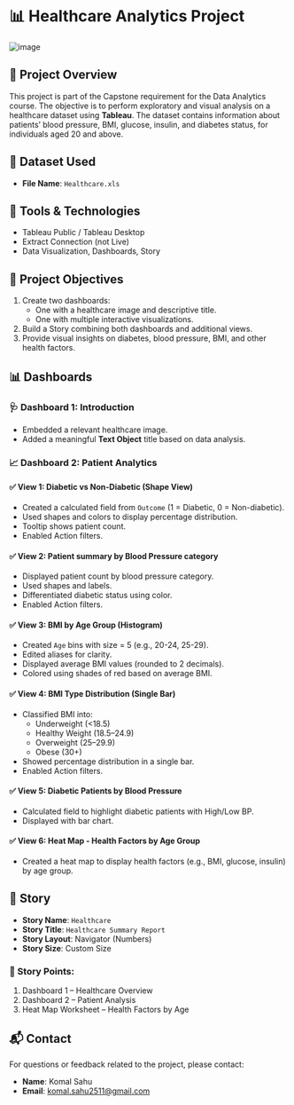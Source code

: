 # 📊 Healthcare Analytics Project
![image](https://github.com/user-attachments/assets/3feaaf19-d74d-4fbb-8cc3-f688143a210e)


## 📁 Project Overview

This project is part of the Capstone requirement for the Data Analytics course. The objective is to perform exploratory and visual analysis on a healthcare dataset using **Tableau**. The dataset contains information about patients’ blood pressure, BMI, glucose, insulin, and diabetes status, for individuals aged 20 and above.

## 📂 Dataset Used

- **File Name**: `Healthcare.xls`

## 🧰 Tools & Technologies

- Tableau Public / Tableau Desktop
- Extract Connection (not Live)
- Data Visualization, Dashboards, Story

## 🎯 Project Objectives

1. Create two dashboards:
   - One with a healthcare image and descriptive title.
   - One with multiple interactive visualizations.
2. Build a Story combining both dashboards and additional views.
3. Provide visual insights on diabetes, blood pressure, BMI, and other health factors.

## 📊 Dashboards

### 🩺 Dashboard 1: Introduction

- Embedded a relevant healthcare image.
- Added a meaningful **Text Object** title based on data analysis.

### 📈 Dashboard 2: Patient Analytics

#### ✅ View 1: Diabetic vs Non-Diabetic (Shape View)
- Created a calculated field from `Outcome` (1 = Diabetic, 0 = Non-diabetic).
- Used shapes and colors to display percentage distribution.
- Tooltip shows patient count.
- Enabled Action filters.

#### ✅ View 2: Patient summary by Blood Pressure category
- Displayed patient count by blood pressure category.
- Used shapes and labels.
- Differentiated diabetic status using color.
- Enabled Action filters.

#### ✅ View 3: BMI by Age Group (Histogram)
- Created `Age` bins with size = 5 (e.g., 20-24, 25-29).
- Edited aliases for clarity.
- Displayed average BMI values (rounded to 2 decimals).
- Colored using shades of red based on average BMI.

#### ✅ View 4: BMI Type Distribution (Single Bar)
- Classified BMI into:
  - Underweight (<18.5)
  - Healthy Weight (18.5–24.9)
  - Overweight (25–29.9)
  - Obese (30+)
- Showed percentage distribution in a single bar.
- Enabled Action filters.

#### ✅ View 5: Diabetic Patients by Blood Pressure
- Calculated field to highlight diabetic patients with High/Low BP.
- Displayed with bar chart.

#### ✅ View 6: Heat Map - Health Factors by Age Group
- Created a heat map to display health factors (e.g., BMI, glucose, insulin) by age group.

## 📖 Story

- **Story Name**: `Healthcare`
- **Story Title**: `Healthcare Summary Report`
- **Story Layout**: Navigator (Numbers)
- **Story Size**: Custom Size

### 📌 Story Points:

1. Dashboard 1 – Healthcare Overview
2. Dashboard 2 – Patient Analysis
3. Heat Map Worksheet – Health Factors by Age

## 📬 Contact

For questions or feedback related to the project, please contact:

- **Name**: Komal Sahu
- **Email**: komal.sahu2511@gmail.com
